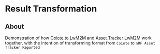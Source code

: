# Result Transformation

## About
Demonstration  of how [Coiote to LwM2M](https://github.com/MLopezJ/coiote-to-LwM2M-asset-tracker-v2) and [Asset Tracker LwM2M](https://github.com/NordicSemiconductor/asset-tracker-lwm2m-js) work together, with the intention of transforming format from `Coiote` to `nRF Asset Tracker Reported`
